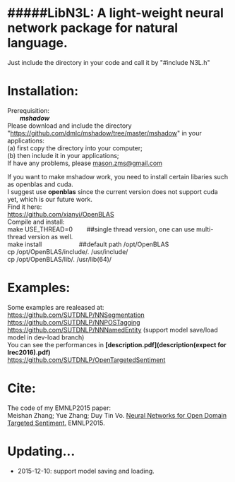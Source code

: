 #####LibN3L: A light-weight neural network package for natural language.
======

Just include the directory in your code and call it by "#include N3L.h" 

Installation:
====
Prerequisition:  
&ensp;&ensp;&ensp;&ensp;***mshadow***  
Please download and include the directory  "https://github.com/dmlc/mshadow/tree/master/mshadow" in your applications:  
(a) first copy the directory into your computer;  
(b) then include it in your applications;  
If have any problems, please mason.zms@gmail.com  

If you want to make mshadow work, you need to install certain libaries such as openblas and cuda.  
I suggest use **openblas** since the current version does not support cuda yet, which is our future work.  
Find it here:  
   https://github.com/xianyi/OpenBLAS  
Compile and install:  
make USE_THREAD=0 &ensp;&ensp;&ensp;&ensp;##single thread version, one can use multi-thread version as well.  
make   install&ensp;&ensp;&ensp;&ensp;&ensp;&ensp;&ensp;&ensp;&ensp;&ensp;&ensp;&ensp;##default path /opt/OpenBLAS  
cp  /opt/OpenBLAS/include/*.*  /usr/include/  
cp  /opt/OpenBLAS/lib/*.*     /usr/lib(64)/  


Examples:
====
Some examples are realeased at:  
https://github.com/SUTDNLP/NNSegmentation  
https://github.com/SUTDNLP/NNPOSTagging  
https://github.com/SUTDNLP/NNNamedEntity (support model save/load model in dev-load branch)  
You can see the performances in **[description.pdf](description(expect for lrec2016).pdf)**  
https://github.com/SUTDNLP/OpenTargetedSentiment  

Cite:
====
The code of my EMNLP2015 paper:  
Meishan Zhang; Yue Zhang; Duy Tin Vo. [Neural Networks for Open Domain Targeted Sentiment.](http://www.aclweb.org/anthology/D/D15/D15-1073.pdf) EMNLP2015.  

Updating...
====
* 2015-12-10: support model saving and loading.
